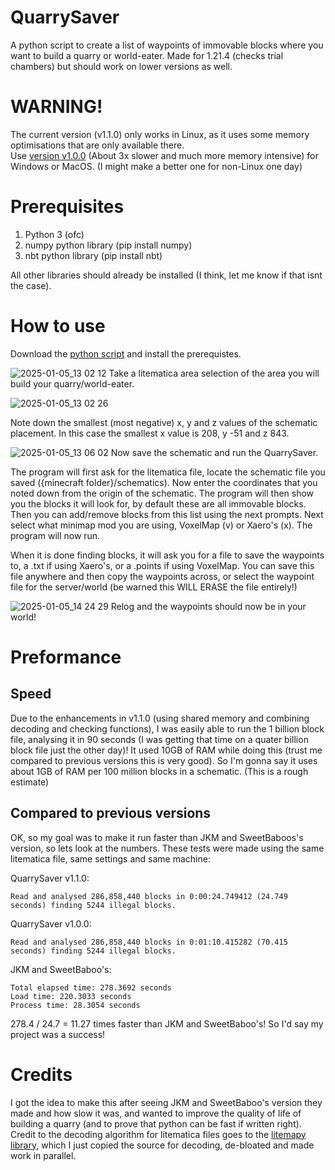 # QuarrySaver
A python script to create a list of waypoints of immovable blocks where you want to build a quarry or world-eater. Made for 1.21.4 (checks trial chambers) but should work on lower versions as well.

# WARNING!
The current version (v1.1.0) only works in Linux, as it uses some memory optimisations that are only available there.  
Use [version v1.0.0](https://github.com/BigBeefyCow666/QuarrySaver/tree/old-v1.0.0) (About 3x slower and much more memory intensive) for Windows or MacOS. (I might make a better one for non-Linux one day)

# Prerequisites
1. Python 3 (ofc)
2. numpy python library (pip install numpy)
3. nbt python library (pip install nbt)

All other libraries should already be installed (I think, let me know if that isnt the case).

# How to use
Download the [python script](QuarrySaver.py) and install the prerequistes.

![2025-01-05_13 02 12](https://github.com/user-attachments/assets/5cc1d6a8-b7a8-483b-8d40-e52d30437d31)
Take a litematica area selection of the area you will build your quarry/world-eater.

![2025-01-05_13 02 26](https://github.com/user-attachments/assets/781528e5-336b-4c75-aadf-1e2287429b0f) 

Note down the smallest (most negative) x, y and z values of the schematic placement.
In this case the smallest x value is 208, y -51 and z 843.

![2025-01-05_13 06 02](https://github.com/user-attachments/assets/e2e1d250-a4a5-4120-8217-53f026d1cba9)
Now save the schematic and run the QuarrySaver.

The program will first ask for the litematica file, locate the schematic file you saved ({minecraft folder}/schematics).
Now enter the coordinates that you noted down from the origin of the schematic.
The program will then show you the blocks it will look for, by default these are all immovable blocks.
Then you can add/remove blocks from this list using the next prompts.
Next select what minimap mod you are using, VoxelMap (v) or Xaero's (x).
The program will now run.

When it is done finding blocks, it will ask you for a file to save the waypoints to, a .txt if using Xaero's, or a .points if using VoxelMap.
You can save this file anywhere and then copy the waypoints across, or select the waypoint file for the server/world (be warned this WILL ERASE the file entirely!)

![2025-01-05_14 24 29](https://github.com/user-attachments/assets/316e9111-cfc8-409f-b127-c6744486ee93)
Relog and the waypoints should now be in your world!

# Preformance
## Speed
Due to the enhancements in v1.1.0 (using shared memory and combining decoding and checking functions), I was easily able to run the 1 billion block file, analysing it in 90 seconds (I was getting that time on a quater billion block file just the other day)! It used 10GB of RAM while doing this (trust me compared to previous versions this is very good). So I'm gonna say it uses about 1GB of RAM per 100 million blocks in a schematic. (This is a rough estimate)

## Compared to previous versions
OK, so my goal was to make it run faster than JKM and SweetBaboos's version, so lets look at the numbers. These tests were made using the same litematica file, same settings and same machine:

QuarrySaver v1.1.0:
```
Read and analysed 286,858,440 blocks in 0:00:24.749412 (24.749 seconds) finding 5244 illegal blocks.
```
QuarrySaver v1.0.0:
```
Read and analysed 286,858,440 blocks in 0:01:10.415282 (70.415 seconds) finding 5244 illegal blocks.
```
JKM and SweetBaboo's:   
```
Total elapsed time: 278.3692 seconds
Load time: 220.3033 seconds
Process time: 28.3054 seconds
```
278.4 / 24.7 = 11.27 times faster than JKM and SweetBaboo's! So I'd say my project was a success!

# Credits
I got the idea to make this after seeing JKM and SweetBaboo's version they made and how slow it was, and wanted to improve the quality of life of building a quarry (and to prove that python can be fast if written right).  
Credit to the decoding algorithm for litematica files goes to the [litemapy library](https://pypi.org/project/litemapy/), which I just copied the source for decoding, de-bloated and made work in parallel.
